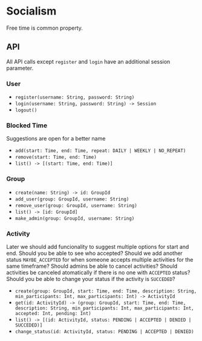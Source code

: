 # Socialism

Free time is common property.

## API

All API calls except `register` and `login` have an additional session parameter.

### User

* `register(username: String, password: String)`
* `login(username: String, password: String) -> Session`
* `logout()`

### Blocked Time

Suggestions are open for a better name

* `add(start: Time, end: Time, repeat: DAILY | WEEKLY | NO_REPEAT)`
* `remove(start: Time, end: Time)`
* `list() -> [(start: Time, end: Time)]`

### Group

* `create(name: String) -> id: GroupId`
* `add_user(group: GroupId, username: String)`
* `remove_user(group: GroupId, username: String)`
* `list() -> [id: GroupId]`
* `make_admin(group: GroupId, username: String)`

### Activity

Later we should add funcionality to suggest multiple options for start and end.
Should you be able to see who accepted?
Should we add another status `MAYBE_ACCEPTED` for when someone accepts multiple activities for the same timeframe?
Should admins be able to cancel activities?
Should activities be canceled atomatically if there is no one with `ACCEPTED` status? 
Should you be able to change your status if the activity is `SUCCEDED`?

* `create(group: GroupId, start: Time, end: Time, description: String, min_participants: Int, max_participants: Int) -> ActivityId`
* `get(id: ActivityId) -> (group: GroupId, start: Time, end: Time, description: String, min_participants: Int, max_participants: Int, accepted: Int, pending: Int)`
* `list() -> [(id: ActivityId, status: PENDING | ACCEPTED | DENIED | SUCCEDED)]`
* `change_status(id: ActivityId, status: PENDING | ACCEPTED | DENIED)`

